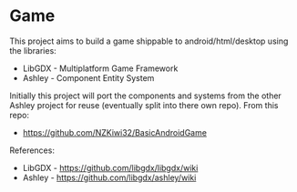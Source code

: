 # Game
This project aims to build a game shippable to android/html/desktop using the libraries:
* LibGDX - Multiplatform Game Framework
* Ashley - Component Entity System

Initially this project will port the components and systems from the other Ashley project for reuse (eventually split into there own repo). From this repo:
* https://github.com/NZKiwi32/BasicAndroidGame

References:
* LibGDX - https://github.com/libgdx/libgdx/wiki
* Ashley - https://github.com/libgdx/ashley/wiki
